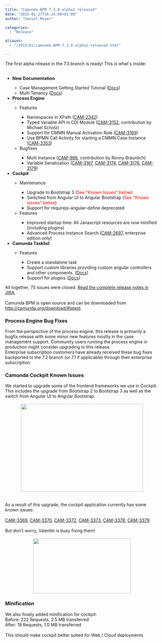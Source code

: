 ```yaml
---
title: "Camunda BPM 7.3.0-alpha1 released"
date: "2015-01-27T16:24:00+01:00"
author: "Daniel Meyer"

categories:
  - "Release"

aliases:
  - "/2015/01/camunda-BPM-7.3.0-alpha1-released.html"

---
```


The first alpha release in the 7.3 branch is ready! This is what's inside:<br />
<br />
<ul>
<li><b>New Documentation</b></li>
<ul>
<li>Case Management Getting Started Tutorial (<a href="http://docs.camunda.org/latest/guides/getting-started-guides/cmmn/">Docs</a>)</li>
<li>Multi Tenancy (<a href="http://docs.camunda.org/latest/guides/user-guide/#introduction-architecture-overview-multi-tenancy-model">Docs</a>)</li>
</ul>
<li><b>Process Engine</b></li>
<ul>
<li>Features</li>
<ul>
<li>Namespaces in XPath (<a href="https://app.camunda.com/jira/browse/CAM-2342">CAM-2342</a>)</li>
<li>Typed Variable API in CDI Module (<a href="https://app.camunda.com/jira/browse/CAM-3152">CAM-3152</a>, contribution by Michael Scholz)</li>
<li>Support for CMMN Manual Activation Rule (<a href="https://app.camunda.com/jira/browse/CAM-3169">CAM-3169</a>)&nbsp;</li>
<li>Use BPMN Call Activity for starting a CMMN Case Instance (<a href="https://app.camunda.com/jira/browse/CAM-3353">CAM-3353</a>)</li>
</ul>
<li>Bugfixes</li>
<ul>
<li>Multi Instance (<a href="https://app.camunda.com/jira/browse/CAM-986">CAM-986</a>,&nbsp;contribution by Ronny Bräunlich)</li>
<li>Variable Serialization (<a href="https://app.camunda.com/jira/browse/CAM-3167">CAM-3167</a>,&nbsp;<a href="https://app.camunda.com/jira/browse/CAM-3174">CAM-3174</a>,&nbsp;<a href="https://app.camunda.com/jira/browse/CAM-3176">CAM-3176</a>,&nbsp;<a href="https://app.camunda.com/jira/browse/CAM-3179">CAM-3179</a>)</li>
</ul>
</ul>
<li><b>Cockpit</b></li>
<ul>
<li>Maintenance</li>
<ul>
<li>Upgrade to Bootstrap 3 (<span style="color: red;">See "Known Issues" below</span>)</li>
<li>Switched from Angular UI to Angular Bootstrap&nbsp;(<span style="color: red;">See "Known Issues" below</span>)</li>
<li>Support for&nbsp;requirejs-angular-define deprecated</li>
</ul>
<li>Features</li>
<ul>
<li>Improved startup time: All Javascript resources are now minified (including plugins)</li>
<li>Advanced Process Instance Search (<a href="https://app.camunda.com/jira/browse/CAM-2697">CAM-2697</a>, enterprise edition only)</li>
</ul>
</ul>
<li><b>Camunda Tasklist</b></li>
<ul>
<li>Features</li>
<ul>
<li>Create a standalone task</li>
<li>Support custom libraries providing custom angular controllers and other components. (<a href="http://docs.camunda.org/latest/guides/user-guide/#tasklist-customizing-custom-scripts">Docs</a>)</li>
<li>Support for plugins (<a href="http://docs.camunda.org/latest/guides/user-guide/#tasklist-plugins">Docs</a>)</li>
</ul>
</ul>
</ul>
<div>
All together, 75 issues were closed.&nbsp;<a href="https://app.camunda.com/jira/secure/ReleaseNote.jspa?projectId=10230&amp;version=13506">Read the complete release notes in JIRA</a>.</div>
<div>
<br /></div>
<div>
Camunda BPM is open source and can be downloaded from <a href="http://camunda.org/download/#latest">http://camunda.org/download/#latest</a>.</div>
<div>
<a name='more'></a><h3>
Process Engine Bug Fixes</h3>
<div>
From the perspective of the process engine, this release is primarily a bugfix release with some minor new features mostly in the case management support. Community users running the process engine in production might consider upgrading to this release.</div>
<div>
Enterprise subscription customers have already received these bug fixes backported to the 7.2 branch (or 7.1 if applicable) through their enterprise subscription.</div>
<h3>
Camunda Cockpit Known Issues</h3>
</div>
<div>
We started to upgrade some of the frontend frameworks we use in Cockpit. This includes the upgrade from Bootstrap 2 to Bootstrap 3 as well as the switch from Angular UI to Angular Bootstrap.</div>
<div>
<br /></div>
<div class="separator" style="clear: both; text-align: center;">
<a href="http://1.bp.blogspot.com/-TF05a1x4tK0/VMeVRnuJO7I/AAAAAAAABKE/7GjQGjmliQ4/s1600/cockpit-bootstrap3.png" imageanchor="1" style="margin-left: 1em; margin-right: 1em;"><img border="0" src="http://1.bp.blogspot.com/-TF05a1x4tK0/VMeVRnuJO7I/AAAAAAAABKE/7GjQGjmliQ4/s1600/cockpit-bootstrap3.png" height="287" width="400" /></a></div>
<div>
<br /></div>
<div>
<br /></div>
<div>
As a result of this upgrade, the cockpit application currently has some known issues:</div>
<div>
<div class="MsoNormal">
<span lang="EN-US"><br /></span></div>
<div class="MsoNormal">
<span lang="EN-US"><a href="https://app.camunda.com/jira/browse/CAM-3369">CAM-3369</a>,&nbsp;</span><a href="https://app.camunda.com/jira/browse/CAM-3370">CAM-3370</a>, <a href="https://app.camunda.com/jira/browse/CAM-3372">CAM-3372</a>, <a href="https://app.camunda.com/jira/browse/CAM-3373">CAM-3373</a>, <a href="https://app.camunda.com/jira/browse/CAM-3378">CAM-3378</a>, <a href="https://app.camunda.com/jira/browse/CAM-3379">CAM-3379</a>.</div>
<div class="MsoNormal">
<br /></div>
</div>
<div>
But don't worry, Valentin is busy fixing them!</div>
<div>
<br /></div>
<div class="separator" style="clear: both; text-align: center;">
<a href="http://3.bp.blogspot.com/-38MJYsSfLTo/VMeTYkh63sI/AAAAAAAABJ0/wR2QDFV-ieA/s1600/IMG_20150127_143135897.jpg" imageanchor="1" style="margin-left: 1em; margin-right: 1em;"><img border="0" src="http://3.bp.blogspot.com/-38MJYsSfLTo/VMeTYkh63sI/AAAAAAAABJ0/wR2QDFV-ieA/s1600/IMG_20150127_143135897.jpg" height="180" width="320" /></a></div>
<h3 style="clear: both; text-align: left;">
Minification</h3>
<div class="separator" style="clear: both; text-align: left;">
We also finally added minification for cockpit:</div>
<div class="separator" style="clear: both; text-align: left;">
Before: 222 Requests, 2.5 MB transferred</div>
After: 18 Requests, 1.0 MB transferred<br />
<div>
<br /></div>
<div>
This should make cockpit better suited for Web / Cloud deployments</div>
<div>
<br /></div>
<div>
</div>
